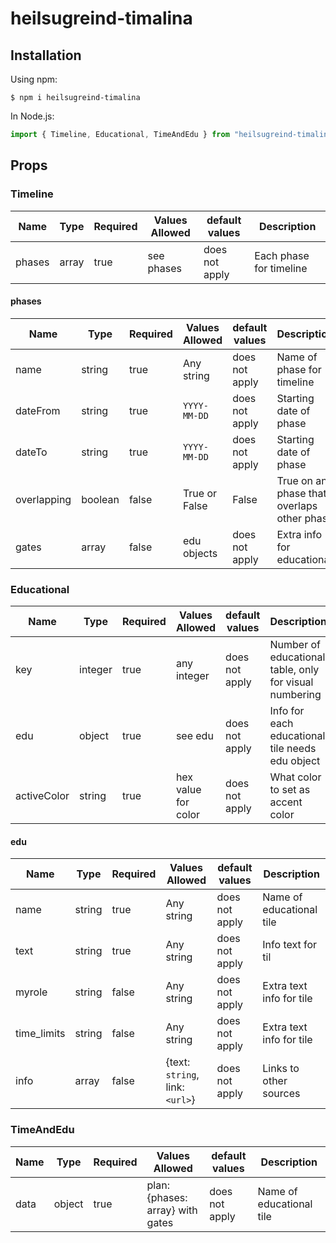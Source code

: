 # heilsugreind-timalina
## Installation

Using npm:

```shell
$ npm i heilsugreind-timalina
```

In Node.js:

```js
import { Timeline, Educational, TimeAndEdu } from "heilsugreind-timalina";
```

## Props


### Timeline
| Name        | Type    | Required | Values Allowed                    | default values | Description                                                                      |
| ----------- | ------- | -------- | --------------------------------- | -------------- | -------------------------------------------------------------------------------- |
| phases      | array   | true     | see phases                        | does not apply | Each phase for timeline                                                          |
#### phases
| Name        | Type    | Required | Values Allowed                    | default values | Description                                                                      |
| ----------- | ------- | -------- | --------------------------------- | -------------- | -------------------------------------------------------------------------------- |
| name        | string  | true     | Any string                        | does not apply | Name of phase for timeline                                                       |
| dateFrom    | string  | true     | `YYYY-MM-DD`                      | does not apply | Starting date of phase                                                           |
| dateTo      | string  | true     | `YYYY-MM-DD`                      | does not apply | Starting date of phase                                                           |
| overlapping | boolean | false    | True or False                     | False          | True on any phase that overlaps other phase                                      |
| gates       | array   | false    | edu objects                       | does not apply | Extra info for educational                                                       |


### Educational
| Name        | Type    | Required | Values Allowed                    | default values | Description                                                                      |
| ----------- | ------- | -------- | --------------------------------- | -------------- | -------------------------------------------------------------------------------- |
| key         | integer | true     | any integer                       | does not apply | Number of educational table, only for visual numbering                           |
| edu         | object  | true     | see edu                           | does not apply | Info for each educational tile needs edu object                                  |
| activeColor | string  | true     | hex value for color               | does not apply | What color to set as accent color                                                |


#### edu
| Name        | Type    | Required | Values Allowed                    | default values | Description                                                                      |
| ----------- | ------- | -------- | --------------------------------- | -------------- | -------------------------------------------------------------------------------- |
| name        | string  | true     | Any string                        | does not apply | Name of educational tile                                                         |
| text        | string  | true     | Any string                        | does not apply | Info text for til                                                                |
| myrole      | string  | false    | Any string                        | does not apply | Extra text info for tile                                                         |
| time_limits | string  | false    | Any string                        | does not apply | Extra text info for tile                                                         |
| info        | array   | false    | {text: `string`, link: `<url>`}   | does not apply | Links to other sources                                                           |

### TimeAndEdu
| Name        | Type    | Required | Values Allowed                    | default values | Description                                                                      |
| ----------- | ------- | -------- | --------------------------------- | -------------- | -------------------------------------------------------------------------------- |
| data        | object  | true     | plan: {phases: array} with gates  | does not apply | Name of educational tile                                                         |